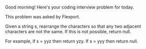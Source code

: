 Good morning! Here's your coding interview problem for today.

This problem was asked by Flexport.

Given a string s, rearrange the characters so that any two adjacent characters
are not the same. If this is not possible, return null.

For example, if s = yyz then return yzy. If s = yyy then return null.


